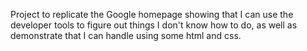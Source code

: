 Project to replicate the Google homepage showing that I can use the developer tools to figure out things I don't know how to do, as well as demonstrate that I can handle using some html and css.